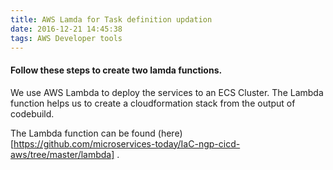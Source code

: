 ```yaml
---
title: AWS Lamda for Task definition updation
date: 2016-12-21 14:45:38
tags: AWS Developer tools
---
```

#### Follow these steps to create two lamda functions.

We use AWS Lambda to deploy the services to an ECS Cluster. The Lambda function helps us to create a cloudformation stack from the output of codebuild.

The Lambda function can be found (here)[https://github.com/microservices-today/IaC-ngp-cicd-aws/tree/master/lambda] .
